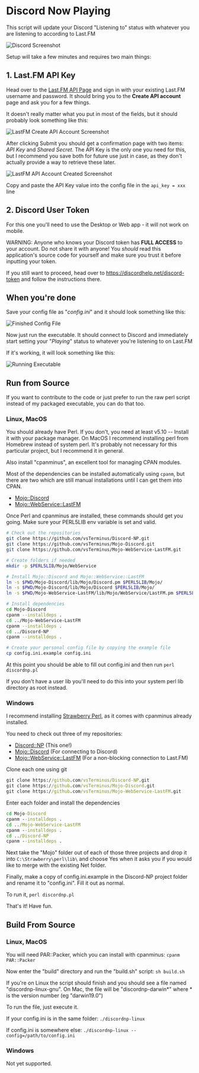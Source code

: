 # Discord Now Playing

This script will update your Discord "Listening to" status with whatever you are listening to according to Last.FM

![Discord Screenshot](/img/sidebar-big.png)

Setup will take a few minutes and requires two main things:

## **1. Last.FM API Key**

Head over to the [Last.FM API Page](https://www.last.fm/api/account/create) and sign in with your existing Last.FM username and password. It should bring you to the **Create API account** page and ask you for a few things.

It doesn't really matter what you put in most of the fields, but it should probably look something like this:

![LastFM Create API Account Screenshot](/img/create-account.png)

After clicking Submit you should get a confirmation page with two items: *API Key* and *Shared Secret*. The API Key is the only one you need for this, but I recommend you save both for future use just in case, as they don't actually provide a way to retrieve these later.

![LastFM API Account Created Screenshot](/img/account-created.png)

Copy and paste the API Key value into the config file in the `api_key = xxx` line

## **2. Discord User Token**

For this one you'll need to use the Desktop or Web app - it will not work on mobile.

WARNING: Anyone who knows your Discord token has **FULL ACCESS** to your account. Do not share it with anyone!
You *should* read this application's source code for yourself and make sure you trust it before inputting your token.

If you still want to proceed, head over to https://discordhelp.net/discord-token and follow the instructions there. 

## When you're done

Save your config file as "*config.ini*" and it should look something like this:

![Finished Config File](/img/config.png)

Now just run the executable. It should connect to Discord and immediately start setting your "*Playing*" status to whatever you're listening to on Last.FM

If it's working, it will look something like this:

![Running Executable](/img/running.png)



## Run from Source

If you want to contribute to the code or just prefer to run the raw perl script instead of my packaged executable, you can do that too.

### Linux, MacOS

You should already have Perl. If you don't, you need at least v5.10 -- Install it with your package manager.
On MacOS I recommend installing perl from Homebrew instead of system perl. It's probably not necessary for this particular project, but I recommend it in general.

Also install "cpanminus", an excellent tool for managing CPAN modules.

Most of the dependencies can be installed automatically using `cpanm`, but there are two which are still manual installations until I can get them into CPAN.
- [Mojo::Discord](https://github.com/vsTerminus/Mojo-Discord)
- [Mojo::WebService::LastFM](https://github.com/vsTerminus/Mojo-WebService-LastFM)

Once Perl and cpanminus are installed, these commands should get you going.
Make sure your PERL5LIB env variable is set and valid.

```bash
# Check out the repositories
git clone https://github.com/vsTerminus/Discord-NP.git
git clone https://github.com/vsTerminus/Mojo-Discord.git
git clone https://github.com/vsTerminus/Mojo-WebService-LastFM.git

# Create folders if needed
mkdir -p $PERL5LIB/Mojo/WebService

# Install Mojo::Discord and Mojo::WebService::LastFM
ln -s $PWD/Mojo-Discord/lib/Mojo/Discord.pm $PERL5LIB/Mojo/
ln -s $PWD/Mojo-Discord/lib/Mojo/Discord $PERL5LIB/Mojo/
ln -s $PWD/Mojo-WebService-LastFM/lib/Mojo/WebService/LastFM.pm $PERL5LIB/Mojo/WebService/LastFM.pm

# Install dependencies
cd Mojo-Discord
cpanm --installdeps .
cd ../Mojo-WebService-LastFM
cpanm --installdeps .
cd ../Discord-NP
cpanm --installdeps .

# Create your personal config file by copying the example file
cp config.ini.example config.ini
```

At this point you should be able to fill out config.ini and then run `perl discordnp.pl`

If you don't have a user lib you'll need to do this into your system perl lib directory as root instead.

### Windows

I recommend installing [Strawberry Perl](http://strawberryperl.com/), as it comes with cpanminus already installed.

You need to check out three of my repositories:

- [Discord::NP](https://github.com/vsTerminus/Discord-NP) (This one!)
- [Mojo::Discord](https://github.com/vsTerminus/Mojo-Discord) (For connecting to Discord)
- [Mojo::WebService::LastFM](https://github.com/vsTerminus/Mojo-WebService-LastFM) (For a non-blocking connection to Last.FM)

Clone each one using git

```cmd
git clone https://github.com/vsTerminus/Discord-NP.git
git clone https://github.com/vsTerminus/Mojo-Discord.git
git clone https://github.com/vsTerminus/Mojo-WebService-LastFM.git
```

Enter each folder and install the dependencies

```cmd
cd Mojo-Discord
cpanm --installdeps .
cd ../Mojo-WebService-LastFM
cpanm --installdeps .
cd ../Discord-NP
cpanm --installdeps .
```

Next take the "Mojo" folder out of each of those three projects and drop it into `C:\Strawberry\perl\lib\` and choose Yes when it asks you if you would like to merge with the existing Net folder.

Finally, make a copy of config.ini.example in the Discord-NP project folder and rename it to "config.ini". Fill it out as normal.

To run it, `perl discordnp.pl`

That's it! Have fun.

## Build From Source

### Linux, MacOS

You will need PAR::Packer, which you can install with cpanminus: `cpanm PAR::Packer`

Now enter the "build" directory and run the "build.sh" script: `sh build.sh`

If you're on Linux the script should finish and you should see a file named "discordnp-linux-gnu".
On Mac, the file will be "discordnp-darwin\*" where \* is the version number (eg "darwin19.0")

To run the file, just execute it. 

If your config.ini is in the same folder: `./discordnp-linux`

If config.ini is somewhere else: `./discordnp-linux --config=/path/to/config.ini`

### Windows

Not yet supported.
